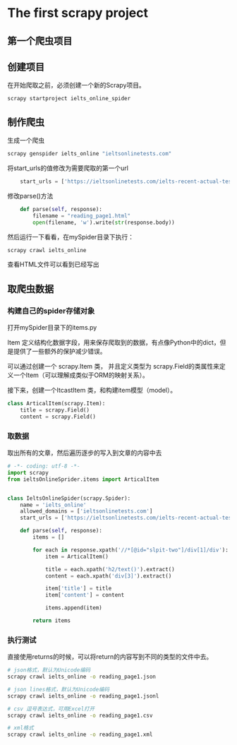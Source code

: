 # The first scrapy project

## 第一个爬虫项目

## 创建项目

在开始爬取之前，必须创建一个新的Scrapy项目。

```text
scrapy startproject ielts_online_spider
```

## 制作爬虫

生成一个爬虫

```python
scrapy genspider ielts_online "ieltsonlinetests.com"
```

将start\_urls的值修改为需要爬取的第一个url

```python
    start_urls = ['https://ieltsonlinetests.com/ielts-recent-actual-test-answers-vol-6-reading-practice-test-1/solution']
```

修改parse\(\)方法

```python
    def parse(self, response):
        filename = "reading_page1.html"
        open(filename, 'w').write(str(response.body))
```

然后运行一下看看，在mySpider目录下执行：

```bash
scrapy crawl ielts_online
```

查看HTML文件可以看到已经写出

## 取爬虫数据

### 构建自己的spider存储对象

打开mySpider目录下的items.py

Item 定义结构化数据字段，用来保存爬取到的数据，有点像Python中的dict，但是提供了一些额外的保护减少错误。

可以通过创建一个 scrapy.Item 类， 并且定义类型为 scrapy.Field的类属性来定义一个Item（可以理解成类似于ORM的映射关系）。

接下来，创建一个ItcastItem 类，和构建item模型（model）。

```python
class ArticalItem(scrapy.Item):
    title = scrapy.Field()
    content = scrapy.Field()
```

### 取数据

取出所有的文章，然后遍历逐步的写入到文章的内容中去

```python
# -*- coding: utf-8 -*-
import scrapy
from ieltsOnlineSprider.items import ArticalItem


class IeltsOnlineSpider(scrapy.Spider):
    name = 'ielts_online'
    allowed_domains = ['ieltsonlinetests.com']
    start_urls = ['https://ieltsonlinetests.com/ielts-recent-actual-test-answers-vol-6-reading-practice-test-1/solution']

    def parse(self, response):
        items = []

        for each in response.xpath('//*[@id="slpit-two"]/div[1]/div'):
            item = ArticalItem()

            title = each.xpath('h2/text()').extract()
            content = each.xpath('div[3]').extract()

            item['title'] = title
            item['content'] = content

            items.append(item)

        return items
```

### 执行测试

直接使用returns的时候，可以将return的内容写到不同的类型的文件中去。

```bash
# json格式，默认为Unicode编码
scrapy crawl ielts_online -o reading_page1.json

# json lines格式，默认为Unicode编码
scrapy crawl ielts_online -o reading_page1.jsonl

# csv 逗号表达式，可用Excel打开
scrapy crawl ielts_online -o reading_page1.csv

# xml格式
scrapy crawl ielts_online -o reading_page1.xml
```

